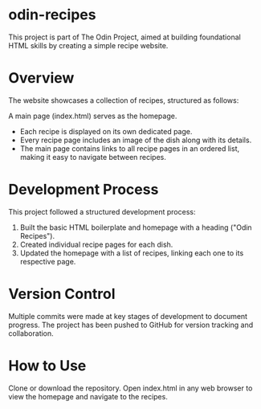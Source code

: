 # odin-recipes
This project is part of The Odin Project, aimed at building foundational HTML skills by creating a simple recipe website.

# Overview
The website showcases a collection of recipes, structured as follows:

A main page (index.html) serves as the homepage.
- Each recipe is displayed on its own dedicated page.
- Every recipe page includes an image of the dish along with its details.
- The main page contains links to all recipe pages in an ordered list, making it easy to navigate between recipes.

# Development Process
This project followed a structured development process:

1. Built the basic HTML boilerplate and homepage with a heading ("Odin Recipes").
2. Created individual recipe pages for each dish.
3. Updated the homepage with a list of recipes, linking each one to its respective page.

# Version Control
Multiple commits were made at key stages of development to document progress.
The project has been pushed to GitHub for version tracking and collaboration.

# How to Use
Clone or download the repository.
Open index.html in any web browser to view the homepage and navigate to the recipes.